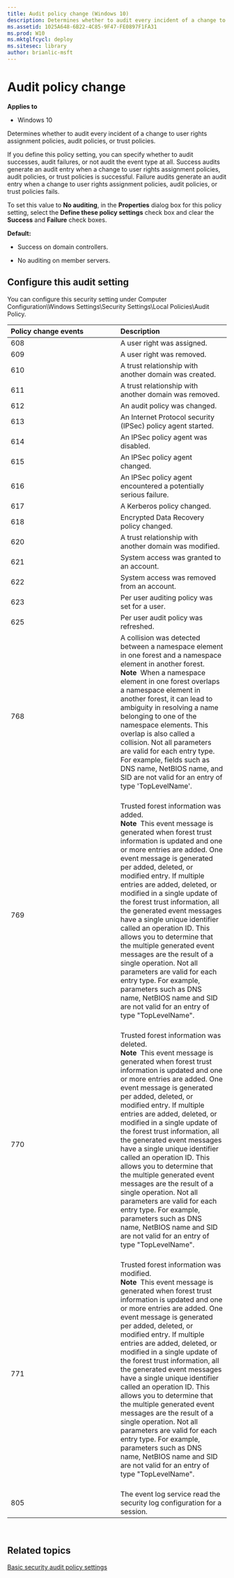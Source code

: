 ```yaml
---
title: Audit policy change (Windows 10)
description: Determines whether to audit every incident of a change to user rights assignment policies, audit policies, or trust policies.
ms.assetid: 1025A648-6B22-4C85-9F47-FE0897F1FA31
ms.prod: W10
ms.mktglfcycl: deploy
ms.sitesec: library
author: brianlic-msft
---
```


# Audit policy change


**Applies to**

-   Windows 10

Determines whether to audit every incident of a change to user rights assignment policies, audit policies, or trust policies.

If you define this policy setting, you can specify whether to audit successes, audit failures, or not audit the event type at all. Success audits generate an audit entry when a change to user rights assignment policies, audit policies, or trust policies is successful. Failure audits generate an audit entry when a change to user rights assignment policies, audit policies, or trust policies fails.

To set this value to **No auditing**, in the **Properties** dialog box for this policy setting, select the **Define these policy settings** check box and clear the **Success** and **Failure** check boxes.

**Default:**

-   Success on domain controllers.

-   No auditing on member servers.

## Configure this audit setting


You can configure this security setting under Computer Configuration\\Windows Settings\\Security Settings\\Local Policies\\Audit Policy.

<table>
<colgroup>
<col width="50%" />
<col width="50%" />
</colgroup>
<thead>
<tr class="header">
<th align="left">Policy change events</th>
<th align="left">Description</th>
</tr>
</thead>
<tbody>
<tr class="odd">
<td align="left">608</td>
<td align="left">A user right was assigned.</td>
</tr>
<tr class="even">
<td align="left">609</td>
<td align="left">A user right was removed.</td>
</tr>
<tr class="odd">
<td align="left">610</td>
<td align="left">A trust relationship with another domain was created.</td>
</tr>
<tr class="even">
<td align="left">611</td>
<td align="left">A trust relationship with another domain was removed.</td>
</tr>
<tr class="odd">
<td align="left">612</td>
<td align="left">An audit policy was changed.</td>
</tr>
<tr class="even">
<td align="left">613</td>
<td align="left">An Internet Protocol security (IPSec) policy agent started.</td>
</tr>
<tr class="odd">
<td align="left">614</td>
<td align="left">An IPSec policy agent was disabled.</td>
</tr>
<tr class="even">
<td align="left">615</td>
<td align="left">An IPSec policy agent changed.</td>
</tr>
<tr class="odd">
<td align="left">616</td>
<td align="left">An IPSec policy agent encountered a potentially serious failure.</td>
</tr>
<tr class="even">
<td align="left">617</td>
<td align="left">A Kerberos policy changed.</td>
</tr>
<tr class="odd">
<td align="left">618</td>
<td align="left">Encrypted Data Recovery policy changed.</td>
</tr>
<tr class="even">
<td align="left">620</td>
<td align="left">A trust relationship with another domain was modified.</td>
</tr>
<tr class="odd">
<td align="left">621</td>
<td align="left">System access was granted to an account.</td>
</tr>
<tr class="even">
<td align="left">622</td>
<td align="left">System access was removed from an account.</td>
</tr>
<tr class="odd">
<td align="left">623</td>
<td align="left">Per user auditing policy was set for a user.</td>
</tr>
<tr class="even">
<td align="left">625</td>
<td align="left">Per user audit policy was refreshed.</td>
</tr>
<tr class="odd">
<td align="left">768</td>
<td align="left">A collision was detected between a namespace element in one forest and a namespace element in another forest.
<div class="alert">
<strong>Note</strong>  When a namespace element in one forest overlaps a namespace element in another forest, it can lead to ambiguity in resolving a name belonging to one of the namespace elements. This overlap is also called a collision. Not all parameters are valid for each entry type. For example, fields such as DNS name, NetBIOS name, and SID are not valid for an entry of type 'TopLevelName'.
</div>
<div>
 
</div></td>
</tr>
<tr class="even">
<td align="left">769</td>
<td align="left">Trusted forest information was added.
<div class="alert">
<strong>Note</strong>  This event message is generated when forest trust information is updated and one or more entries are added. One event message is generated per added, deleted, or modified entry. If multiple entries are added, deleted, or modified in a single update of the forest trust information, all the generated event messages have a single unique identifier called an operation ID. This allows you to determine that the multiple generated event messages are the result of a single operation. Not all parameters are valid for each entry type. For example, parameters such as DNS name, NetBIOS name and SID are not valid for an entry of type &quot;TopLevelName&quot;.
</div>
<div>
 
</div></td>
</tr>
<tr class="odd">
<td align="left">770</td>
<td align="left">Trusted forest information was deleted.
<div class="alert">
<strong>Note</strong>  This event message is generated when forest trust information is updated and one or more entries are added. One event message is generated per added, deleted, or modified entry. If multiple entries are added, deleted, or modified in a single update of the forest trust information, all the generated event messages have a single unique identifier called an operation ID. This allows you to determine that the multiple generated event messages are the result of a single operation. Not all parameters are valid for each entry type. For example, parameters such as DNS name, NetBIOS name and SID are not valid for an entry of type &quot;TopLevelName&quot;.
</div>
<div>
 
</div></td>
</tr>
<tr class="even">
<td align="left">771</td>
<td align="left">Trusted forest information was modified.
<div class="alert">
<strong>Note</strong>  This event message is generated when forest trust information is updated and one or more entries are added. One event message is generated per added, deleted, or modified entry. If multiple entries are added, deleted, or modified in a single update of the forest trust information, all the generated event messages have a single unique identifier called an operation ID. This allows you to determine that the multiple generated event messages are the result of a single operation. Not all parameters are valid for each entry type. For example, parameters such as DNS name, NetBIOS name and SID are not valid for an entry of type &quot;TopLevelName&quot;.
</div>
<div>
 
</div></td>
</tr>
<tr class="odd">
<td align="left">805</td>
<td align="left">The event log service read the security log configuration for a session.</td>
</tr>
</tbody>
</table>

 

## Related topics


[Basic security audit policy settings](basic-security-audit-policy-settings.md)

 

 





